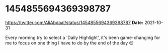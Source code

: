 # 1454855694369398787
https://twitter.com/AliAbdaal/status/1454855694369398787
**Date:** 2021-10-31

Every morning try to select a 'Daily Highlight', it's been game-changing for me to focus on one thing I have to do by the end of the day 😌
